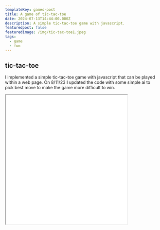 ```yaml
---
templateKey: games-post
title: A game of tic-tac-toe
date: 2024-07-13T14:44:00.000Z
description: A simple tic-tac-toe game with javascript.
featuredpost: false
featuredimage: /img/tic-tac-toe1.jpeg
tags:
  - game
  - fun
---
```


## tic-tac-toe

I implemented a simple tic-tac-toe game with javascript that can be played within a web page. On 8/11/23 I updated the code with some simple ai to pick best move to make the game more difficult to win.

</p>
<iframe src="/games/tic-tac-toe" style="width:400px; height:425px;"></iframe>
